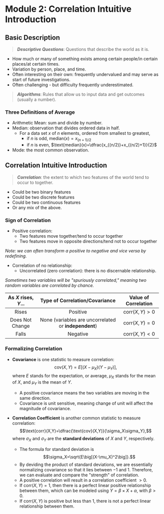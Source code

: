 # Module 2: Correlation Intuitive Introduction

## Basic Description
> ***Descriptive Questions***: Questions that describe the world as it is. 
- How much or many of something exists among certain people/in certain places/at certain times.
- Variation by person, place, and time.
- Often interesting on their own: frequently undervalued and may serve as start of future investigations.
- Often challenging - but difficulty frequently underestimated. 

> ***Algorithms***: Rules that allow us to input data and get outcomes (usually a number).

### Three Definitions of Average
- Arithmetic Mean: sum and divide by number.
- Median: observation that divides ordered data in half.
  - For a data set $x$ of $n$ elements, ordered from smallest to greatest, 
    - if $n$ is odd, $\text{median}(x)=x_{(n+1)/2}$
    - if $n$ is even, $\text{median}(x)=\dfrac{x_{(n/2)}+x_{(n/2)+1}}{2}$
- Mode: the most common observation.

## Correlation Intuitive Introduction
> ***Correlation***: the extent to which two features of the world tend to occur to together.
- Could be two binary features
- Could be two discrete features
- Could be two continuous features
- Or any mix of the above. 

### Sign of Correlation
- Positive correlation: 
  - Two features move together/tend to occur together
  - Two features move in opposite directions/tend not to occur together

*Note: we can often transform a positive to negative and vice versa by redefining.*

- Correlation of no relationship: 
  - Uncorrelated (zero correlation): there is no discernable relationship. 

*Sometimes two variables will be "spuriously correlated," meaning two random variables are correlated by chance.*

| As $X$ rises, $Y$... | Type of Correlation/Covariance | Value of Correlation |
|:---:|:---:|:---:|
| Rises | Positive | $\text{corr}(X,Y)>0$ |
| Does Not Change | None (variables are uncorrelated or **independent**) | $\text{corr}(X,Y)=0$ |
| Falls | Negative | $\text{corr}(X,Y)<0$ |

### Formalizing Correlation
- **Covariance** is one statistic to measure correlation: 
$$\text{cov}(X,Y)=E\Big[\big(X-\mu_X\big)\big(Y-\mu_Y\big)\Big],$$ 
where $E$ stands for the expectation, or average, $\mu_X$ stands for the mean of $X$, and $\mu_Y$ is the mean of $Y$.
  - A positive covariance means the two variables are moving in the same direction.
  - Covariance is unit sensitive, meaning change of unit will affect the magnitude of covariance. 

- **Correlation Coefficient** is another common statistic to measure correlation: 
$$\text{corr}(X,Y)=\dfrac{\text{cov}(X,Y)}{\sigma_X\sigma_Y},$$ 
where $\sigma_X$ and $\sigma_Y$ are the **standard deviations** of $X$ and $Y$, respectively.
  - The formula for standard deviation is 
$$\sigma_X=\sqrt{E\big[(X-\mu_X)^2\big]}.$$
  - By deviding the product of standard deviations, we are essentially normalizing covariance so that it lies between $-1$ and $1$. Therefore, we can evaluate and compare the "strength" of correlation. 
  - A positive correlation will result in a correlation coefficient $>0$.
  - If $\text{corr}(X,Y)=1$, then there is a perfect linear positive relationship between them, which can be modeled using $Y=\beta\times X+\alpha,$ with $\beta>0$.
  - If $\text{corr}(X,Y)$ is positive but less than $1$, there is not a perfect linear relationship between them.